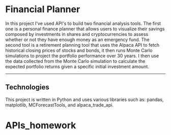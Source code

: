 # Financial Planner

In this project I've used API's to build two financial analysis tools. The first one is a personal finance planner that allows users to visualize their savings composed by investments in shares and cryptocurrencies to assess whether or not they have enough money as an emergency fund. The second tool is a retirement planning tool that uses the Alpaca API to fetch historical closing prices of stocks and bonds, it then runs Monte Carlo simulations to project the portfolio performance over 30 years. I then use the data collected from the Monte Carlo simulation to calculate the expected portfolio returns given a specific initial investment amount.

---

## Technologies

This project is written in Python and uses various libraries such as: pandas, matplotlib, MCForecastTools, and alpaca_trade_api.



# APIs_homework
